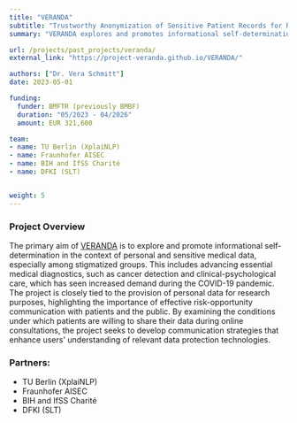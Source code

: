 ```yaml
---
title: "VERANDA"
subtitle: "Trustworthy Anonymization of Sensitive Patient Records for Remote Consultation"
summary: "VERANDA explores and promotes informational self-determination in the context of personal and sensitive medical data, especially among stigmatized groups."

url: /projects/past_projects/veranda/
external_link: "https://project-veranda.github.io/VERANDA/"

authors: ["Dr. Vera Schmitt"]
date: 2023-05-01

funding:
  funder: BMFTR (previously BMBF)
  duration: "05/2023 - 04/2026"
  amount: EUR 321,600

team:
- name: TU Berlin (XplaiNLP)
- name: Fraunhofer AISEC
- name: BIH and IfSS Charité
- name: DFKI (SLT)


weight: 5
---
```


### Project Overview
The primary aim of [VERANDA](https://www.tu.berlin/qu/forschung/laufende-vergangene-projekte/laufende-projekte/veranda) is to explore and promote informational self-determination in the context of personal and sensitive medical data, especially among stigmatized groups. This includes advancing essential medical diagnostics, such as cancer detection and clinical-psychological care, which has seen increased demand during the COVID-19 pandemic. The project is closely tied to the provision of personal data for research purposes, highlighting the importance of effective risk-opportunity communication with patients and the public. By examining the conditions under which patients are willing to share their data during online consultations, the project seeks to develop communication strategies that enhance users' understanding of relevant data protection technologies.

### Partners:
- TU Berlin (XplaiNLP)
- Fraunhofer AISEC
- BIH and IfSS Charité
- DFKI (SLT)
